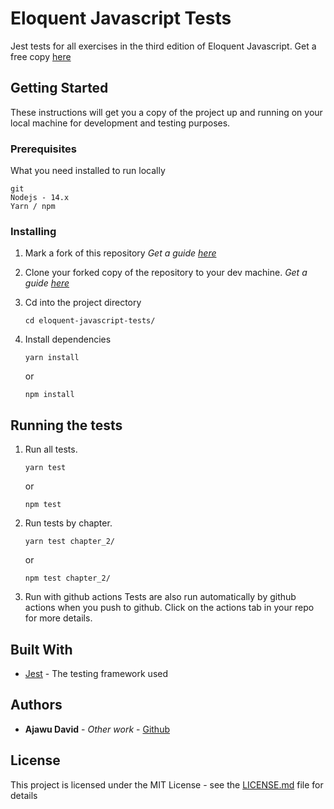 # Eloquent Javascript Tests

Jest tests for all exercises in the third edition of Eloquent Javascript. Get a free copy [here](https://eloquentjavascript.net/)

## Getting Started

These instructions will get you a copy of the project up and running on your local machine for development and testing purposes.

### Prerequisites

What you need installed to run locally

```
git
Nodejs - 14.x
Yarn / npm
```

### Installing

1. Mark a fork of this repository
    *Get a guide [here](https://guides.github.com/activities/forking/)*

2. Clone your forked copy of the repository to your dev machine.
    *Get a guide [here](https://guides.github.com/activities/forking/)*

3. Cd into the project directory
    ```
    cd eloquent-javascript-tests/
    ```
4. Install dependencies
    ```
    yarn install
    ```
    or
    ```
    npm install
    ```
## Running the tests
1. Run all tests.
    ```
    yarn test
    ```
    or
    ```
    npm test
    ```

2. Run tests by chapter.

    ```
    yarn test chapter_2/
    ```
    or 

    ```
    npm test chapter_2/
    ```
3. Run with github actions
Tests are also run automatically by github actions when you push to github. Click on the actions tab in your repo for more details.


## Built With
* [Jest](https://jestjs.io/docs/en/getting-started.html) - The testing framework used


## Authors

* **Ajawu David** - *Other work* - [Github](https://github.com/ajawu)

## License

This project is licensed under the MIT License - see the [LICENSE.md](LICENSE.md) file for details
